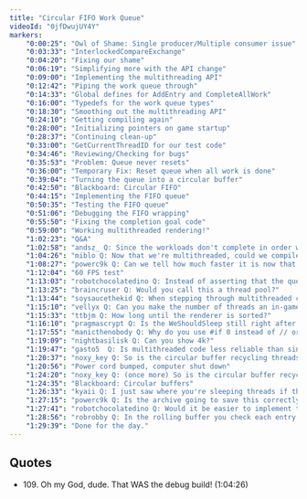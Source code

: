 ```yaml
---
title: "Circular FIFO Work Queue"
videoId: "0jfDwujUY4Y"
markers:
	"0:00:25": "Owl of Shame: Single producer/Multiple consumer issue"
	"0:03:33": "InterlockedCompareExchange"
	"0:04:20": "Fixing our shame"
	"0:06:19": "Simplifying more with the API change"
	"0:09:00": "Implementing the multithreading API"
	"0:12:42": "Piping the work queue through"
	"0:14:33": "Global defines for AddEntry and CompleteAllWork"
	"0:16:00": "Typedefs for the work queue types"
	"0:18:30": "Smoothing out the multithreading API"
	"0:24:10": "Getting compiling again"
	"0:28:00": "Initializing pointers on game startup"
	"0:28:37": "Continuing clean-up"
	"0:33:00": "GetCurrentThreadID for our test code"
	"0:34:46": "Reviewing/Checking for bugs"
	"0:35:53": "Problem: Queue never resets"
	"0:36:00": "Temporary Fix: Reset queue when all work is done"
	"0:39:04": "Turning the queue into a circular buffer"
	"0:42:50": "Blackboard: Circular FIFO"
	"0:44:15": "Implementing the FIFO queue"
	"0:50:35": "Testing the FIFO queue"
	"0:51:06": "Debugging the FIFO wrapping"
	"0:55:50": "Fixing the completion goal code"
	"0:59:00": "Working multithreaded rendering!"
	"1:02:23": "Q&A"
	"1:02:58": "andsz_ Q: Since the workloads don't complete in order what if one workload takes very long while the other threads wrap around in the queue such that a new workload overwrites the slot with the one that is still running?"
	"1:04:26": "miblo Q: Now that we're multithreaded, could we compile in debug mode and have the game run at a reasonable framerate? (!quote 109)"
	"1:08:27": "powerc9k Q: Can we tell how much faster it is now that it's multithreaded?"
	"1:12:04": "60 FPS test"
	"1:13:03": "robotchocolatedino Q: Instead of asserting that the queue doesn't overflow when adding an entry would it be better to just wait for an entry to be read if there's no space to write"
	"1:13:25": "braincruser Q: Would you call this a thread pool?"
	"1:13:44": "soysaucethekid Q: When stepping through multithreaded code all the other threads stop as well, I take it?"
	"1:15:10": "vellyx Q: Can you make the number of threads an in-game configuration option?"
	"1:15:33": "ttbjm Q: How long until the renderer is sorted?"
	"1:16:10": "pragmascrypt Q: Is the WeShouldSleep still right after you changed the if condition?"
	"1:17:55": "manicthenobody Q: Why do you use #if 0 instead of // or /*?"
	"1:19:09": "nightbasilisk Q: Can you show 4k?"
	"1:19:47": "gasto5  Q: Is multithreaded code less reliable than singlethreaded code?"
	"1:20:37": "noxy_key Q: So is the circular buffer recycling threads after they're done processing a tile? I wasn't clear on why a circular buffer was chosen."
	"1:20:56": "Power cord bumped, computer shut down"
	"1:24:20": "noxy_key Q: (once more) So is the circular buffer recycling threads after they're done processing a tile? I wasn't clear on why a circular buffer was chosen."
	"1:24:35": "Blackboard: Circular buffers"
	"1:26:33": "kyaii Q: I just saw where you're sleeping threads if there's no work, are you still using semaphores to block and wake up threads or are you sleeping threads?"
	"1:27:15": "powerc9k Q: Is the archive going to save this correctly?"
	"1:27:41": "robotchocolatedino Q: Would it be easier to implement the queue as a linked list so it has no maximum size? Since we never need to traverse the list it should still be fast."
	"1:28:56": "robrobby Q: In the rolling buffer you check each entry to be filled before writing a new one in and otherwise skip to the next slot?"
	"1:29:39": "Done for the day."
---
```


## Quotes

* 109\. Oh my God, dude. That WAS the debug build! (1:04:26)
